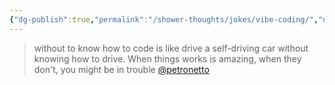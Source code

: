 ```yaml
---
{"dg-publish":true,"permalink":"/shower-thoughts/jokes/vibe-coding/","dgPassFrontmatter":true}
---
```


> without to know how to code is like drive a self-driving car without knowing how to drive. When things works is amazing, when they don't, you might be in trouble
> [@petronetto](https://www.youtube.com/@petronetto)

